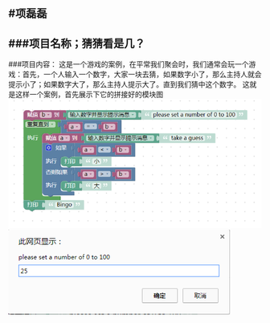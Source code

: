 #项磊磊
---
###项目名称；猜猜看是几？
---
###项目内容：
这是一个游戏的案例，在平常我们聚会时，我们通常会玩一个游戏：首先，一个人输入一个数字，大家一块去猜，如果数字小了，那么主持人就会提示小了；如果数字大了，那么主持人提示大了。直到我们猜中这个数字。
这就是这样一个案例，首先展示下它的拼接好的模块图  
![](picture/xiangleilei/01.png)  
![](picture/xiangleilei/02.png)  







